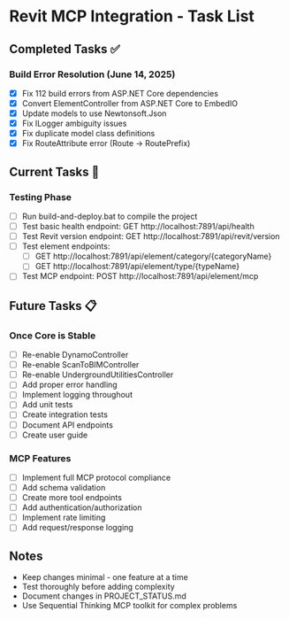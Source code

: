 # Revit MCP Integration - Task List

## Completed Tasks ✅

### Build Error Resolution (June 14, 2025)
- [x] Fix 112 build errors from ASP.NET Core dependencies
- [x] Convert ElementController from ASP.NET Core to EmbedIO
- [x] Update models to use Newtonsoft.Json
- [x] Fix ILogger ambiguity issues
- [x] Fix duplicate model class definitions
- [x] Fix RouteAttribute error (Route → RoutePrefix)

## Current Tasks 🚧

### Testing Phase
- [ ] Run build-and-deploy.bat to compile the project
- [ ] Test basic health endpoint: GET http://localhost:7891/api/health
- [ ] Test Revit version endpoint: GET http://localhost:7891/api/revit/version
- [ ] Test element endpoints:
  - [ ] GET http://localhost:7891/api/element/category/{categoryName}
  - [ ] GET http://localhost:7891/api/element/type/{typeName}
- [ ] Test MCP endpoint: POST http://localhost:7891/api/element/mcp

## Future Tasks 📋

### Once Core is Stable
- [ ] Re-enable DynamoController
- [ ] Re-enable ScanToBIMController
- [ ] Re-enable UndergroundUtilitiesController
- [ ] Add proper error handling
- [ ] Implement logging throughout
- [ ] Add unit tests
- [ ] Create integration tests
- [ ] Document API endpoints
- [ ] Create user guide

### MCP Features
- [ ] Implement full MCP protocol compliance
- [ ] Add schema validation
- [ ] Create more tool endpoints
- [ ] Add authentication/authorization
- [ ] Implement rate limiting
- [ ] Add request/response logging

## Notes
- Keep changes minimal - one feature at a time
- Test thoroughly before adding complexity
- Document changes in PROJECT_STATUS.md
- Use Sequential Thinking MCP toolkit for complex problems
